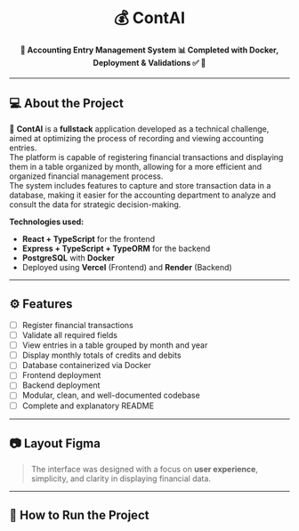 <h1 align="center">
    💰 ContAI
</h1>

<h4 align="center"> 
	🚧 Accounting Entry Management System 📊 Completed with Docker, Deployment & Validations ✅ 🚀
</h4>

---

## 💻 About the Project

📘 **ContAI** is a **fullstack** application developed as a technical challenge, aimed at optimizing the process of recording and viewing accounting entries.  
The platform is capable of registering financial transactions and displaying them in a table organized by month, allowing for a more efficient and organized financial management process.  
The system includes features to capture and store transaction data in a database, making it easier for the accounting department to analyze and consult the data for strategic decision-making.

**Technologies used:**
- **React + TypeScript** for the frontend
- **Express + TypeScript + TypeORM** for the backend
- **PostgreSQL** with **Docker**
- Deployed using **Vercel** (Frontend) and **Render** (Backend)

---

## ⚙️ Features

- [ ] Register financial transactions
- [ ] Validate all required fields
- [ ] View entries in a table grouped by month and year
- [ ] Display monthly totals of credits and debits
- [ ] Database containerized via Docker
- [ ] Frontend deployment
- [ ] Backend deployment
- [ ] Modular, clean, and well-documented codebase
- [ ] Complete and explanatory README

---

## 📷 Layout Figma

> The interface was designed with a focus on **user experience**, simplicity, and clarity in displaying financial data.



---

## 🚀 How to Run the Project
